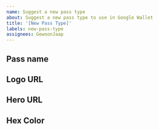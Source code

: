 ```yaml
---
name: Suggest a new pass type
about: Suggest a new pass type to use in Google Wallet
title: '[New Pass Type]'
labels: new-pass-type
assignees: GewoonJaap
---
```


## Pass name

<!-- The pass name, this will appear in the Google Wallet -->

## Logo URL

<!-- An URL for the logo to display in the Google Wallet -->

## Hero URL

<!-- An URL for the Hero image, big image underneath the pass. -->

## Hex Color

<!-- Background color for the pass as HEX value -->
